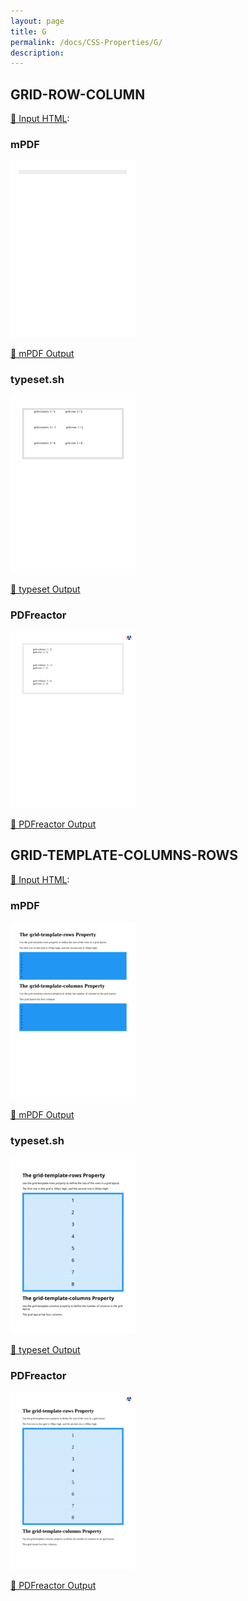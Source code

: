 ```yaml
---
layout: page
title: G
permalink: /docs/CSS-Properties/G/
description: 
---
```




## GRID-ROW-COLUMN

[📄 Input HTML](/html/CSS%20Properties/G/grid-row-column.html):

### mPDF
![mPDF Preview](mpdf__html_CSS_Properties_G_grid-row-column.html.png) 

[📕 mPDF Output](mpdf__html_CSS_Properties_G_grid-row-column.html.pdf)

### typeset.sh
![typeset Preview](typeset__html_CSS_Properties_G_grid-row-column.html.png) 

[📕 typeset Output](typeset__html_CSS_Properties_G_grid-row-column.html.pdf)

### PDFreactor
![PDFreactor Preview](pdfreactor__html_CSS_Properties_G_grid-row-column.html.png) 

[📕 PDFreactor Output](pdfreactor__html_CSS_Properties_G_grid-row-column.html.pdf)

## GRID-TEMPLATE-COLUMNS-ROWS

[📄 Input HTML](/html/CSS%20Properties/G/grid-template-columns-rows.html):

### mPDF
![mPDF Preview](mpdf__html_CSS_Properties_G_grid-template-columns-rows.html.png) 

[📕 mPDF Output](mpdf__html_CSS_Properties_G_grid-template-columns-rows.html.pdf)

### typeset.sh
![typeset Preview](typeset__html_CSS_Properties_G_grid-template-columns-rows.html.png) 

[📕 typeset Output](typeset__html_CSS_Properties_G_grid-template-columns-rows.html.pdf)

### PDFreactor
![PDFreactor Preview](pdfreactor__html_CSS_Properties_G_grid-template-columns-rows.html.png) 

[📕 PDFreactor Output](pdfreactor__html_CSS_Properties_G_grid-template-columns-rows.html.pdf)


